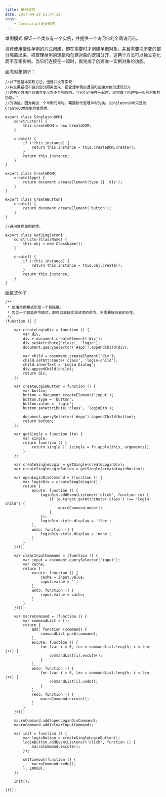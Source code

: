```yaml
---
title: 单例模式
date: 2017-04-29 21:54:32
tags:
	- Javascript设计模式
---
```




单例模式
保证一个类仅有一个实例，并提供一个访问它的全局访问点。

推荐使用惰性单例的方式创建，即在需要时才创建单例对象。并且需要把不变的部分隔离出来，把管理单例的逻辑和创建对象的逻辑分开，这两个方法可以独立变化而不互相影响。当它们连接在一起时，就完成了创建唯一实例对象的功能。

<!--more-->

面向对象例子：

	//以下是基本实现方法，但是并没有实现：
	//并且需要把不变的部分隔离出来，把管理单例的逻辑和创建对象的逻辑分开
	//这两个方法可以独立变化而不互相影响。当它们连接在一起时，就完成了创建唯一实例对象的功能。"
	//的功能。因为再加一个单例元素时，需要修改管理单利的类。SingletonDOM只是为CreateDOM而生的管理类。
	
	export class SingletonDOM{
	    constructor() {
	        this.createDOM = new CreateDOM;
	    }
	
	    create() {
	        if (!this.instance) {
	            return this.instance = this.createDOM.create();
	        }
	        return this.instance;
	    }
	}
	
	export class CreateDOM{
	    create(type) {
	        return document.createElement(type || 'div');
	    }
	}
	
	export class CreateButton{
	    create() {
	        return document.createElement('button');
	    }
	}
	
	//通用管理单例的类。
	
	export class GetSingleton{
	    constructor(ClassName) {
	        this.obj = new ClassName();
	    }
	
	    create() {
	        if (!this.instance) {
	            return this.instance = this.obj.create();
	        }
	        return this.instance;
	    }
	}

函数式例子：

	/**
	 * 使用单例模式实现一个登陆框。
	 * 包含一个智能命令模式，即可以直接实现请求的命令，不需要接收者的存在。
	 */
	(function () {
	
	    var createLoginDiv = function () {
	        var div;
	        div = document.createElement('div');
	        div.setAttribute('class', 'login');
	        document.querySelector('#app').appendChild(div);
	        
	        var child = document.createElement('div');
	        child.setAttribute('class', 'login-child');
	        child.innerText = 'Login Dialog';
	        div.appendChild(child);
	        return div;
	    };
	
	    var createLoginButton = function () {
	        var button;
	        button = document.createElement('input');
	        button.type = 'button';
	        button.value = 'login';
	        button.setAttribute('class', 'loginBtn');
	        
	        document.querySelector('#app').appendChild(button);
	        return button;
	    };
	
	    var getSingle = function (fn) {
	        var single;
	        return function () {
	            return single || (single = fn.apply(this, arguments));
	        }
	    };
	
	    var createSingleLogin = getSingle(createLoginDiv);
	    var createSingleLoginButton = getSingle(createLoginButton);
	
	    var openLoginDivCommand = (function () {
	        var loginDiv = createSingleLogin();
	        return {
	            excute: function () {
	                loginDiv.addEventListener('click', function (e) {
	                    if (e.target.getAttribute('class') !== 'login-child') {
	                        macroCommand.undo();
	                    }
	                });
	                loginDiv.style.display = 'flex';
	            },
	            undo: function () {
	                loginDiv.style.display = 'none';
	            }
	        }
	    })();
	
	    var clearInputCommand = (function () {
	        var input = document.querySelector('input');
	        var cache;
	        return {
	            excute: function () {
	                cache = input.value;
	                input.value = '';
	            },
	            undo: function () {
	                input.value = cache;
	            }
	        }
	    })();
	
	    var macroCommand = (function () {
	        var commandList = [];
	        return {
	            add: function (command) {
	                commandList.push(command);
	            },
	            excute: function () {
	                for (var i = 0, len = commandList.length; i < len; i++) {
	                    commandList[i].excute();
	                }
	            },
	            undo: function () {
	                for (var i = 0, len = commandList.length; i < len; i++) {
	                    commandList[i].undo();
	                }
	            },
	            redo: function () {
	                macroCommand.excute();
	            }
	        }
	    })();
	
	    macroCommand.add(openLoginDivCommand);
	    macroCommand.add(clearInputCommand);
	
	    var init = function () {
	        var loginButton = createSingleLoginButton();
	        loginButton.addEventListener('click', function () {
	            macroCommand.excute();
	        });
	
	        setTimeout(function () {
	            macroCommand.redo();
	        }, 10000);
	    };
	
	    init();
	
	})();